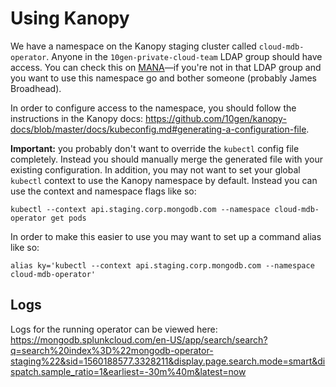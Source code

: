 Using Kanopy
============

We have a namespace on the Kanopy staging cluster called `cloud-mdb-operator`.
Anyone in the `10gen-private-cloud-team` LDAP group should have access. You can
check this on [MANA](https://mana.corp.mongodb.com)—if you're not in that LDAP
group and you want to use this namespace go and bother someone (probably James
Broadhead).

In order to configure access to the namespace, you should follow the
instructions in the Kanopy docs:
https://github.com/10gen/kanopy-docs/blob/master/docs/kubeconfig.md#generating-a-configuration-file.

**Important:** you probably don't want to override the `kubectl` config file
completely. Instead you should manually merge the generated file with your
existing configuration. In addition, you may not want to set your global
`kubectl` context to use the Kanopy namespace by default. Instead you can use
the context and namespace flags like so:

```
kubectl --context api.staging.corp.mongodb.com --namespace cloud-mdb-operator get pods
```

In order to make this easier to use you may want to set up a command alias like so:
```
alias ky='kubectl --context api.staging.corp.mongodb.com --namespace cloud-mdb-operator'

```

Logs
----
Logs for the running operator can be viewed here:
https://mongodb.splunkcloud.com/en-US/app/search/search?q=search%20index%3D%22mongodb-operator-staging%22&sid=1560188577.3328211&display.page.search.mode=smart&dispatch.sample_ratio=1&earliest=-30m%40m&latest=now
